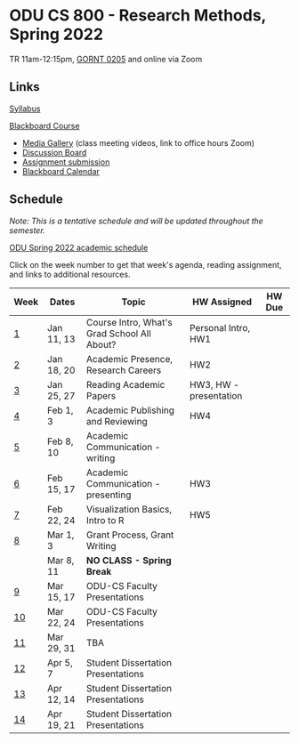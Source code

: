 # ODU CS 800 - Research Methods, Spring 2022

TR 11am-12:15pm, [GORNT 0205](https://clt.odu.edu/directions-to-gornto) and online via Zoom 

## Links

[Syllabus](syllabus.md)

[Blackboard Course](https://www.blackboard.odu.edu/ultra/courses/_394465_1/cl/outline)
* [Media Gallery](https://www.blackboard.odu.edu/webapps/blackboard/content/launchLink.jsp?course_id=_394465_1&tool_id=_5549_1&tool_type=TOOL&mode=cpview&mode=reset) (class meeting videos, link to office hours Zoom)
* [Discussion Board](https://www.blackboard.odu.edu/webapps/blackboard/content/launchLink.jsp?course_id=_394465_1&tool_id=_2588_1&tool_type=TOOL&mode=cpview&mode=reset)
* [Assignment submission](https://www.blackboard.odu.edu/webapps/blackboard/content/listContentEditable.jsp?content_id=_10420859_1&course_id=_394465_1&mode=reset)
* [Blackboard Calendar](https://www.blackboard.odu.edu/webapps/blackboard/content/launchLink.jsp?course_id=_394465_1&tool_id=_152_1&tool_type=TOOL&mode=cpview&mode=reset)

## Schedule

*Note: This is a tentative schedule and will be updated throughout the semester.*

[ODU Spring 2022 academic schedule](https://www.odu.edu/academics/calendar/spring)

Click on the week number to get that week's agenda, reading assignment, and links to additional resources.

|Week |Dates|Topic|HW Assigned|HW Due|
|---|---|---|---|---|
|[1](agenda.md#week-1)|	Jan 11, 13|	Course Intro, What's Grad School All About? | Personal Intro, HW1 | |
|[2](agenda.md#week-2)|	Jan 18, 20|	Academic Presence, Research Careers | HW2 | |
|[3](agenda.md#week-3)|	Jan 25, 27|	Reading Academic Papers | HW3, HW - presentation | | 
|[4](agenda.md#week-4)|	Feb 1, 3| Academic Publishing and Reviewing | HW4 | |
|[5](agenda.md#week-5)|	Feb 8, 10| Academic Communication - writing  |
|[6](agenda.md#week-6)|	Feb 15, 17|	Academic Communication - presenting | HW3 | |
|[7](agenda.md#week-7)|	Feb 22, 24|	Visualization Basics, Intro to R | HW5 | | 
|[8](agenda.md#week-8)|	Mar 1, 3|	Grant Process, Grant Writing |
||	Mar 8, 11|	**NO CLASS - Spring Break** | 
|[9](agenda.md#week-9)|	Mar 15, 17|	ODU-CS Faculty Presentations | 
|[10](agenda.md#week-10)| Mar 22, 24|	ODU-CS Faculty Presentations | 
|[11](agenda.md#week-11)| Mar 29, 31|	TBA | 
|[12](agenda.md#week-12)| Apr 5, 7|	Student Dissertation Presentations | 
|[13](agenda.md#week-13)| Apr 12, 14|	Student Dissertation Presentations |
|[14](agenda.md#week-14)| Apr 19, 21|	Student Dissertation Presentations |
